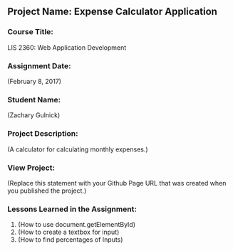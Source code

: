 ## Project Name:  Expense Calculator Application

### Course Title:
LIS 2360:  Web Application Development

### Assignment Date:  
(February 8, 2017)

### Student Name:  
(Zachary Gulnick)

### Project Description:
(A calculator for calculating monthly expenses.)

### View Project:
(Replace this statement with your Github Page URL that was created when you 
 published the project.)

### Lessons Learned in the Assignment:
1. (How to use document.getElementById)
2. (How to create a textbox for input)
3. (How to find percentages of Inputs)
